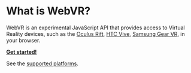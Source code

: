 <!--
title: Your one-stop resource for everything about WebVR
keywords: [reference]
date_published: 2017-11-04
date_updated: 2017-11-07
-->

# What is WebVR?

WebVR is an experimental JavaScript API that provides access to Virtual Reality devices, such as the [Oculus Rift](https://www3.oculus.com/rift/), [HTC Vive](https://www.vive.com/), [Samsung Gear VR](http://www.samsung.com/global/galaxy/gear-vr/), in your browser.

**[Get started!](/getting-started)**

See the [supported platforms](/docs/supported-platforms).

